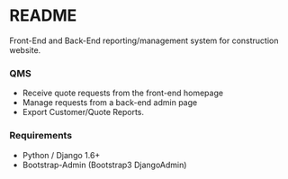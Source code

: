 # README #

Front-End and Back-End reporting/management system for construction website.

### QMS ###

* Receive quote requests from the front-end homepage
* Manage requests from a back-end admin page
* Export Customer/Quote Reports.

### Requirements ###

* Python / Django 1.6+
* Bootstrap-Admin (Bootstrap3 DjangoAdmin)